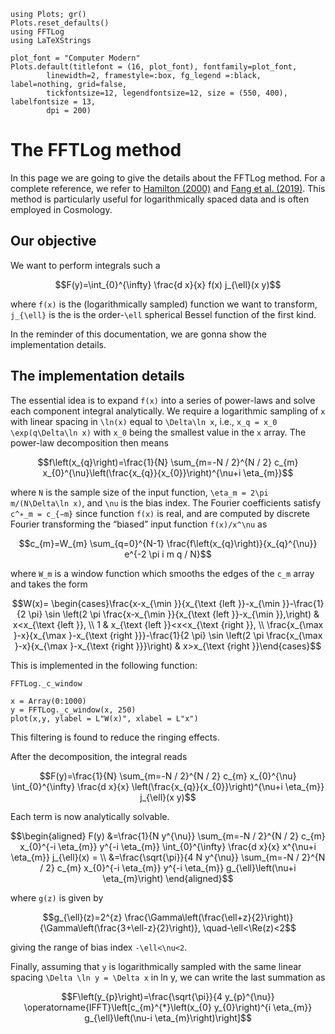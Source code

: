 ```@setup tutorial
using Plots; gr()
Plots.reset_defaults()
using FFTLog
using LaTeXStrings

plot_font = "Computer Modern"
Plots.default(titlefont = (16, plot_font), fontfamily=plot_font,
        linewidth=2, framestyle=:box, fg_legend =:black, label=nothing, grid=false,
        tickfontsize=12, legendfontsize=12, size = (550, 400), labelfontsize = 13,
        dpi = 200)
```


# The FFTLog method
In this page we are going to give the details about the FFTLog method. For a complete reference, we refer to [Hamilton (2000)](https://arxiv.org/abs/astro-ph/9905191) and [Fang et al. (2019)](https://arxiv.org/abs/1911.11947). This method is particularly useful for logarithmically spaced data and is often employed in Cosmology.

## Our objective
We want to perform integrals such a

```math
F(y)=\int_{0}^{\infty} \frac{d x}{x} f(x) j_{\ell}(x y)
```

where ``f(x)`` is the (logarithmically sampled) function we want to transform, ``j_{\ell}`` is the is the order-``\ell`` spherical Bessel function of the first kind.

In the reminder of this documentation, we are gonna show the implementation details.

## The implementation details

The essential idea is to expand ``f(x)`` into a series of power-laws and solve each component integral analytically. We require a logarithmic sampling of ``x`` with linear spacing in ``\ln(x)`` equal to ``\Delta\ln x``, i.e., ``x_q = x_0 \exp(q\Delta\ln x)`` with ``x_0`` being the smallest value in the ``x`` array. The power-law decomposition then means
```math
f\left(x_{q}\right)=\frac{1}{N} \sum_{m=-N / 2}^{N / 2} c_{m} x_{0}^{\nu}\left(\frac{x_{q}}{x_{0}}\right)^{\nu+i \eta_{m}}
```
where ``N`` is the sample size of the input function, ``\eta_m = 2\pi m/(N\Delta\ln x)``, and ``\nu`` is the bias index. The Fourier coefficients
satisfy ``c^∗_m = c_{−m}`` since function ``f(x)`` is real, and are computed by discrete Fourier transforming the “biased” input function
``f(x)/x^\nu`` as

```math
c_{m}=W_{m} \sum_{q=0}^{N-1} \frac{f\left(x_{q}\right)}{x_{q}^{\nu}} e^{-2 \pi i m q / N}
```
where ``W_m`` is a window function which smooths the edges of the ``c_m`` array and takes the form

```math
W(x)= \begin{cases}\frac{x-x_{\min }}{x_{\text {left }}-x_{\min }}-\frac{1}{2 \pi} \sin \left(2 \pi \frac{x-x_{\min }}{x_{\text {left }}-x_{\min }},\right) & x<x_{\text {left }}, \\ 1 & x_{\text {left }}<x<x_{\text {right }}, \\ \frac{x_{\max }-x}{x_{\max }-x_{\text {right }}}-\frac{1}{2 \pi} \sin \left(2 \pi \frac{x_{\max }-x}{x_{\max }-x_{\text {right }}}\right) & x>x_{\text {right }}\end{cases}
```
This is implemented in the following function:

```@docs
FFTLog._c_window
```

```@example tutorial
x = Array(0:1000)
y = FFTLog._c_window(x, 250)
plot(x,y, ylabel = L"W(x)", xlabel = L"x")
```
This filtering is found to reduce the ringing effects.

After the decomposition, the integral reads
```math
F(y)=\frac{1}{N} \sum_{m=-N / 2}^{N / 2} c_{m} x_{0}^{\nu} \int_{0}^{\infty} \frac{d x}{x} \left(\frac{x_{q}}{x_{0}}\right)^{\nu+i \eta_{m}} j_{\ell}(x y)
```

Each term is now analytically solvable. 

```math
\begin{aligned}
F(y) &=\frac{1}{N y^{\nu}} \sum_{m=-N / 2}^{N / 2} c_{m} x_{0}^{-i \eta_{m}} y^{-i \eta_{m}} \int_{0}^{\infty} \frac{d x}{x} x^{\nu+i \eta_{m}} j_{\ell}(x) = \\
&=\frac{\sqrt{\pi}}{4 N y^{\nu}} \sum_{m=-N / 2}^{N / 2} c_{m} x_{0}^{-i \eta_{m}} y^{-i \eta_{m}} g_{\ell}\left(\nu+i \eta_{m}\right)
\end{aligned}
```

where ``g(z)`` is given by

```math
g_{\ell}(z)=2^{z} \frac{\Gamma\left(\frac{\ell+z}{2}\right)}{\Gamma\left(\frac{3+\ell-z}{2}\right)}, \quad-\ell<\Re(z)<2
```

giving the range of bias index ``-\ell<\nu<2``.


Finally, assuming that ``y`` is logarithmically sampled with the same linear spacing ``\Delta \ln y = \Delta x`` in ln y, we can write the last summation as

```math
F\left(y_{p}\right)=\frac{\sqrt{\pi}}{4 y_{p}^{\nu}} \operatorname{IFFT}\left[c_{m}^{*}\left(x_{0} y_{0}\right)^{i \eta_{m}} g_{\ell}\left(\nu-i \eta_{m}\right)\right]
```